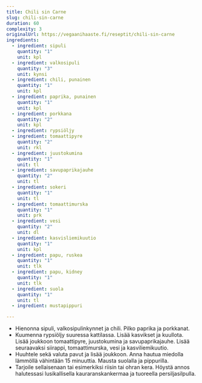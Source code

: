 ```yaml
---
title: Chili sin Carne
slug: chili-sin-carne
duration: 60
complexity: 3
originalUrl: https://vegaanihaaste.fi/reseptit/chili-sin-carne
ingredients:
  - ingredient: sipuli
    quantity: "1"
    unit: kpl
  - ingredient: valkosipuli
    quantity: "3"
    unit: kynsi
  - ingredient: chili, punainen
    quantity: "1"
    unit: kpl
  - ingredient: paprika, punainen
    quantity: "1"
    unit: kpl
  - ingredient: porkkana
    quantity: "2"
    unit: kpl
  - ingredient: rypsiöljy
  - ingredient: tomaattipyre
    quantity: "2"
    unit: rkl
  - ingredient: juustokumina
    quantity: "1"
    unit: tl
  - ingredient: savupaprikajauhe
    quantity: "2"
    unit: tl
  - ingredient: sokeri
    quantity: "1"
    unit: tl
  - ingredient: tomaattimurska
    quantity: "1"
    unit: prk
  - ingredient: vesi
    quantity: "2"
    unit: dl
  - ingredient: kasvisliemikuutio
    quantity: "1"
    unit: kpl
  - ingredient: papu, ruskea
    quantity: "1"
    unit: tlk
  - ingredient: papu, kidney
    quantity: "1"
    unit: tlk
  - ingredient: suola
    quantity: "1"
    unit: tl
  - ingredient: mustapippuri

---
```


- Hienonna sipuli, valkosipulinkynnet ja chili. Pilko paprika ja porkkanat.
- Kuumenna rypsiöljy suuressa kattilassa. Lisää kasvikset ja kuullota. Lisää joukkoon tomaattipyre, juustokumina ja savupaprikajauhe. Lisää seuraavaksi siirappi, tomaattimurska, vesi ja kasviliemikuutio.
- Huuhtele sekä valuta pavut ja lisää joukkoon. Anna hautua miedolla lämmöllä vähintään 15 minuuttia. Mausta suolalla ja pippurilla.
- Tarjoile sellaisenaan tai esimerkiksi riisin tai ohran kera. Höystä annos halutessasi lusikallisella kauraranskankermaa ja tuoreella persiljasilpulla.